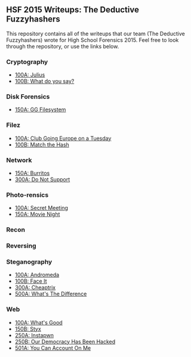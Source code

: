 ## HSF 2015 Writeups: The Deductive Fuzzyhashers
This repository contains all of the writeups that our team (The Deductive Fuzzyhashers)
wrote for High School Forensics 2015. Feel free to look through the repository, or
use the links below.

### Cryptography
- [100A: Julius](crypto/100a-julius.md)
- [100B: What do you say?](crypto/100b-what-do-you-say.md)

### Disk Forensics
- [150A: GG Filesystem](disk/150a-gg-filesystem.md)

### Filez
- [100A: Club Going Europe on a Tuesday](filez/100a-going-europe.md)
- [100B: Match the Hash](filez/100b-match-hash.md)

### Network
- [150A: Burritos](network/150a-burritos.md)
- [300A: Do Not Support](network/300a-do-not-support.md)

### Photo-rensics
- [100A: Secret Meeting](photo/100a-secret-meeting.md)
- [150A: Movie Night](photo/150a-movie-night.md)

### Recon

### Reversing

### Steganography
- [100A: Andromeda](stego/100a-andromeda.md)
- [100B: Face It](stego/100b-faceit.md)
- [300A: Cheaptrix](stego/300a-cheaptrix)
- [500A: What's The Difference](stego/500a-whats-the-difference.md)

### Web
- [100A: What's Good](web/100a-whats-good.md)
- [150B: Styx](web/150b-styx.md)
- [250A: Instapwn](web/250a-instapwn.md)
- [250B: Our Democracy Has Been Hacked](web/250b-hacked-democracy.md)
- [501A: You Can Account On Me](web/501a-account-on-me.md)
